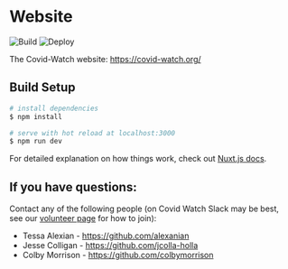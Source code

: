 # Website

![Build](https://github.com/covidwatchorg/website/workflows/Build/badge.svg)
![Deploy](https://github.com/covidwatchorg/website/workflows/Deploy/badge.svg)

The Covid-Watch website: https://covid-watch.org/

## Build Setup

```bash
# install dependencies
$ npm install

# serve with hot reload at localhost:3000
$ npm run dev
```

For detailed explanation on how things work, check out [Nuxt.js docs](https://nuxtjs.org).

## If you have questions:

Contact any of the following people (on Covid Watch Slack may be best, see our [volunteer page](https://www.covid-watch.org/join) for how to join):

- Tessa Alexian - https://github.com/alexanian
- Jesse Colligan - https://github.com/jcolla-holla
- Colby Morrison - https://github.com/colbymorrison
